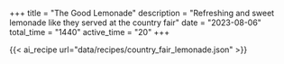 +++
title = "The Good Lemonade"
description = "Refreshing and sweet lemonade like they served at the country fair"
date = "2023-08-06"
total_time = "1440"
active_time = "20"
+++

{{< ai_recipe url="data/recipes/country_fair_lemonade.json" >}}